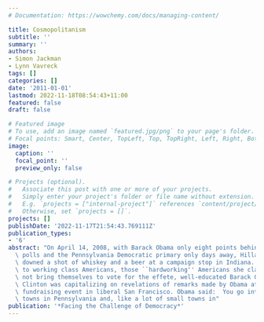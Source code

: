 ```yaml
---
# Documentation: https://wowchemy.com/docs/managing-content/

title: Cosmopolitanism
subtitle: ''
summary: ''
authors:
- Simon Jackman
- Lynn Vavreck
tags: []
categories: []
date: '2011-01-01'
lastmod: 2022-11-18T08:54:43+11:00
featured: false
draft: false

# Featured image
# To use, add an image named `featured.jpg/png` to your page's folder.
# Focal points: Smart, Center, TopLeft, Top, TopRight, Left, Right, BottomLeft, Bottom, BottomRight.
image:
  caption: ''
  focal_point: ''
  preview_only: false

# Projects (optional).
#   Associate this post with one or more of your projects.
#   Simply enter your project's folder or file name without extension.
#   E.g. `projects = ["internal-project"]` references `content/project/deep-learning/index.md`.
#   Otherwise, set `projects = []`.
projects: []
publishDate: '2022-11-17T21:54:43.769111Z'
publication_types:
- '6'
abstract: "On April 14, 2008, with Barack Obama only eight points behind her in the\
  \ polls and the Pennsylvania Democratic primary only days away, Hillary Clinton\
  \ downed a shot of whiskey and a beer at a campaign stop in Indiana. She was appealing\
  \ to working class Americans, those ``hardworking'' Americans she claimed could\
  \ not bring themselves to vote for the effete, well-educated Barack Obama.$^1$ \
  \ Clinton was capitalizing on revelations of remarks made by Obama at a closed-press\
  \ fundraising event in liberal San Francisco. Obama said:  You go into these small\
  \ towns in Pennsylvania and, like a lot of small towns in"
publication: '*Facing the Challenge of Democracy*'
---
```

